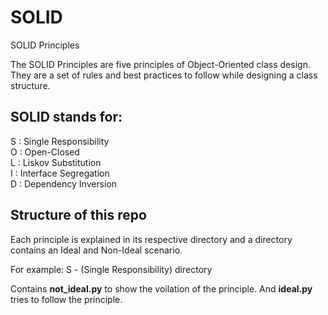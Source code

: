 # SOLID

SOLID Principles

The SOLID Principles are five principles of Object-Oriented class design. They are a set of rules and best practices to follow while designing a class structure.

## SOLID stands for:

S : Single Responsibility <br/>
O : Open-Closed <br/>
L : Liskov Substitution <br/>
I : Interface Segregation <br/>
D : Dependency Inversion <br/>

## Structure of this repo

Each principle is explained in its respective directory and a directory contains an Ideal and Non-Ideal scenario.

For example:
S - (Single Responsibility) directory

Contains <strong>not_ideal.py</strong> to show the voilation of the principle.
And <strong>ideal.py</strong> tries to follow the principle.
